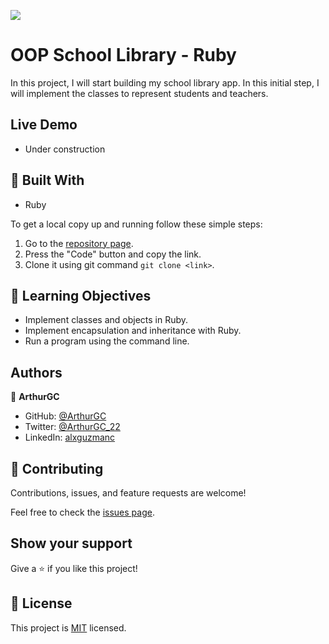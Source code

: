 ![](https://img.shields.io/badge/Microverse-blueviolet)
# OOP School Library - Ruby

In this project, I will start building my school library app. In this initial step, I will implement the classes to represent students and teachers.

## Live Demo

- Under construction

## :hammer: Built With

- Ruby

To get a local copy up and running follow these simple steps:

1. Go to the [repository page](https://github.com/ArthurGC/OOP_School_Library).
2. Press the "Code" button and copy the link.
3. Clone it using git command `git clone <link>`.

## :blue_book: Learning Objectives

- Implement classes and objects in Ruby.
- Implement encapsulation and inheritance with Ruby.
- Run a program using the command line.

## Authors

👤 **ArthurGC**

- GitHub: [@ArthurGC](https://github.com/ArthurGC)
- Twitter: [@ArthurGC_22](https://twitter.com/ArthurGC_22)
- LinkedIn: [alxguzmanc](https://www.linkedin.com/in/alxguzmanc/)

## 🤝 Contributing

Contributions, issues, and feature requests are welcome!

Feel free to check the [issues page](https://github.com/ArthurGC/OOP_School_Library/issues).

## Show your support

Give a ⭐️ if you like this project!

## 📝 License

This project is [MIT](LICENSE) licensed.
